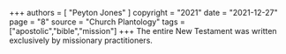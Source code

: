 +++
authors = [
  "Peyton Jones"
]
copyright = "2021"
date = "2021-12-27"
page = "8"
source = "Church Plantology"
tags = ["apostolic","bible","mission"]
+++
The entire New Testament was written exclusively by missionary practitioners.
